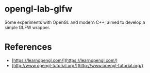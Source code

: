 # opengl-lab-glfw
Some experiments with OpenGL and modern C++, aimed to develop a simple GLFW wrapper.

# References
* [https://learnopengl.com/](https://learnopengl.com/)
* [http://www.opengl-tutorial.org/](http://www.opengl-tutorial.org/)
